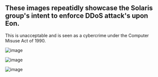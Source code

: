 ## These images repeatidly showcase the Solaris group's intent to enforce DDoS attack's upon Eon.
This is unacceptable and is seen as a cybercrime under the Computer Misuse Act of 1990.

![image](https://github.com/user-attachments/assets/a06381fd-3be5-45ae-8868-5a3ce1ad2707)

![image](https://github.com/user-attachments/assets/25df433a-31c0-4671-85ce-8d378750a691)

![image](https://github.com/user-attachments/assets/37dd9b53-8145-4f5f-809a-ac1e035374c0)
